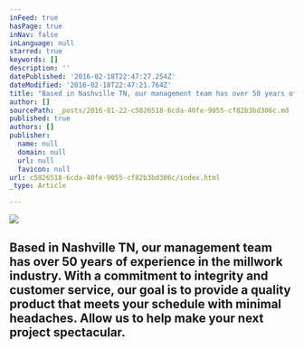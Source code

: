 ```yaml
---
inFeed: true
hasPage: true
inNav: false
inLanguage: null
starred: true
keywords: []
description: ''
datePublished: '2016-02-18T22:47:27.254Z'
dateModified: '2016-02-18T22:47:21.764Z'
title: "Based in Nashville TN, our management team has over 50 years of experience in the millwork industry.\_ With a commitment to integrity and customer service, our goal\_is to provide a quality product that meets your schedule with minimal headaches. Allow us to help make your next project spectacular."
author: []
sourcePath: _posts/2016-01-22-c5826518-6cda-40fe-9055-cf82b3bd306c.md
published: true
authors: []
publisher:
  name: null
  domain: null
  url: null
  favicon: null
url: c5826518-6cda-40fe-9055-cf82b3bd306c/index.html
_type: Article

---
```

![](https://s3-us-west-2.amazonaws.com/the-grid-img/p/5b9349c306837cd1b648636ab3f2918aacab87be.png)

## Based in Nashville TN, our management team has over 50 years of experience in the millwork industry.  With a commitment to integrity and customer service, our goal is to provide a quality product that meets your schedule with minimal headaches. Allow us to help make your next project spectacular.
